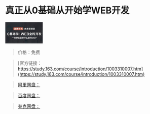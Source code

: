 # 真正从0基础从开始学WEB开发

![img](../../../assets/study163/free/6632156282210940292.jpg)

> 价格：免费

> [官方链接：https://study.163.com/course/introduction/1003310007.htm](https://study.163.com/course/introduction/1003310007.htm)

> [阿里网盘：]()

> [百度网盘：]()

> [夸克网盘：]()
